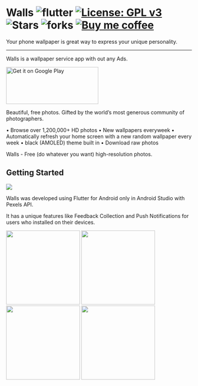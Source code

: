 # Walls ![flutter](https://badgen.net/pub/flutter-platform/xml) [![License: GPL v3](https://img.shields.io/badge/License-GPLv3-blue.svg)](https://www.gnu.org/licenses/gpl-3.0) ![Stars](https://img.shields.io/github/stars/naveenjujaray/walls?color=yellow) ![forks](https://img.shields.io/github/forks/naveenjujaray/walls?color=green) [![Buy me coffee](https://img.shields.io/badge/Buy%20me%20a%20coffee-donate-orange)](https://www.buymeacoffee.com/naveenjujaray)
Your phone wallpaper is great way to express your unique personality.
________________________________________________________________________________________________________________________________________
Walls is a wallpaper service app with out any Ads.



<a href='https://play.google.com/store/apps/details?id=com.naveenjujaray.walls&pcampaignid=pcampaignidMKT-Other-global-all-co-prtnr-py-PartBadge-Mar2515-1'><img alt='Get it on Google Play' height="100" width="250" src='https://play.google.com/intl/en_us/badges/static/images/badges/en_badge_web_generic.png'/></a>

Beautiful, free photos.
Gifted by the world’s most generous community of photographers.

• Browse over 1,200,000+ HD photos
• New wallpapers everyweek
• Automatically refresh your home screen with a new random wallpaper every week
• black (AMOLED) theme built in
• Download raw photos

Walls - Free (do whatever you want) high-resolution photos.

## Getting Started
![](Screenshots/FB.jpg)

<p>Walls was developed using Flutter for Android only in Android Studio with Pexels API.</p>
<p>It has a unique features like Feedback Collection and Push Notifications for users who installed on their devices.</p>
<p float="left">
    <img src="Screenshots/1.png" width="200">
    <img src="Screenshots/2.png" width="200">
    <img src="Screenshots/3.png" width="200">
    <img src="Screenshots/4.png" width="200">
    </p>


